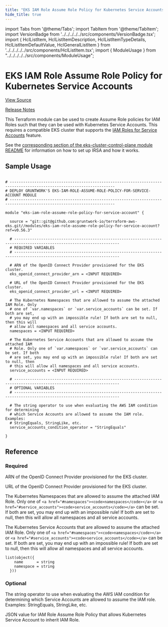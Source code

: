 ```yaml
---
title: "EKS IAM Role Assume Role Policy for Kubernetes Service Accounts"
hide_title: true
---
```


import Tabs from '@theme/Tabs';
import TabItem from '@theme/TabItem';
import VersionBadge from '../../../../../src/components/VersionBadge.tsx';
import { HclListItem, HclListItemDescription, HclListItemTypeDetails, HclListItemDefaultValue, HclGeneralListItem } from '../../../../../src/components/HclListItem.tsx';
import { ModuleUsage } from "../../../../../src/components/ModuleUsage";

<VersionBadge repoTitle="Amazon EKS" version="0.56.3" />

# EKS IAM Role Assume Role Policy for Kubernetes Service Accounts

<a href="https://github.com/gruntwork-io/terraform-aws-eks/tree/master/modules/eks-iam-role-assume-role-policy-for-service-account" className="link-button" title="View the source code for this module in GitHub.">View Source</a>

<a href="https://github.com/gruntwork-io/terraform-aws-eks/releases?q=" className="link-button" title="Release notes for only the service catalog versions which impacted this service.">Release Notes</a>

This Terraform module can be used to create Assume Role policies for IAM Roles such that they can be used with
Kubernetes Service Accounts. This requires a compatible EKS cluster that supports the [IAM Roles for Service
Accounts](https://docs.aws.amazon.com/eks/latest/userguide/iam-roles-for-service-accounts.html) feature.

See the [corresponding section of the eks-cluster-control-plane module
README](https://github.com/gruntwork-io/terraform-aws-eks/tree/master/modules/eks-cluster-control-plane/README.md#how-do-i-associate-iam-roles-to-the-pods) for information on how to set
up IRSA and how it works.

## Sample Usage

<ModuleUsage>

```hcl title="main.tf"

# ---------------------------------------------------------------------------------------------------------------------
# DEPLOY GRUNTWORK'S EKS-IAM-ROLE-ASSUME-ROLE-POLICY-FOR-SERVICE-ACCOUNT MODULE
# ---------------------------------------------------------------------------------------------------------------------

module "eks-iam-role-assume-role-policy-for-service-account" {

  source = "git::git@github.com:gruntwork-io/terraform-aws-eks.git//modules/eks-iam-role-assume-role-policy-for-service-account?ref=v0.56.3"

  # ---------------------------------------------------------------------------------------------------------------------
  # REQUIRED VARIABLES
  # ---------------------------------------------------------------------------------------------------------------------

  # ARN of the OpenID Connect Provider provisioned for the EKS cluster.
  eks_openid_connect_provider_arn = <INPUT REQUIRED>

  # URL of the OpenID Connect Provider provisioned for the EKS cluster.
  eks_openid_connect_provider_url = <INPUT REQUIRED>

  # The Kubernetes Namespaces that are allowed to assume the attached IAM Role. Only
  # one of `var.namespaces` or `var.service_accounts` can be set. If both are set,
  # you may end up with an impossible rule! If both are set to null, then this will
  # allow all namespaces and all service accounts.
  namespaces = <INPUT REQUIRED>

  # The Kubernetes Service Accounts that are allowed to assume the attached IAM
  # Role. Only one of `var.namespaces` or `var.service_accounts` can be set. If both
  # are set, you may end up with an impossible rule! If both are set to null, then
  # this will allow all namespaces and all service accounts.
  service_accounts = <INPUT REQUIRED>

  # ---------------------------------------------------------------------------------------------------------------------
  # OPTIONAL VARIABLES
  # ---------------------------------------------------------------------------------------------------------------------

  # The string operator to use when evaluating the AWS IAM condition for determining
  # which Service Accounts are allowed to assume the IAM role. Examples:
  # StringEquals, StringLike, etc.
  service_accounts_condition_operator = "StringEquals"

}

```

</ModuleUsage>




## Reference

<Tabs>
<TabItem value="inputs" label="Inputs" default>

### Required

<HclListItem name="eks_openid_connect_provider_arn" requirement="required" type="string">
<HclListItemDescription>

ARN of the OpenID Connect Provider provisioned for the EKS cluster.

</HclListItemDescription>
</HclListItem>

<HclListItem name="eks_openid_connect_provider_url" requirement="required" type="string">
<HclListItemDescription>

URL of the OpenID Connect Provider provisioned for the EKS cluster.

</HclListItemDescription>
</HclListItem>

<HclListItem name="namespaces" requirement="required" type="list(string)">
<HclListItemDescription>

The Kubernetes Namespaces that are allowed to assume the attached IAM Role. Only one of `<a href="#namespaces"><code>namespaces</code></a>` or `<a href="#service_accounts"><code>service_accounts</code></a>` can be set. If both are set, you may end up with an impossible rule! If both are set to null, then this will allow all namespaces and all service accounts.

</HclListItemDescription>
</HclListItem>

<HclListItem name="service_accounts" requirement="required" type="list(object(…))">
<HclListItemDescription>

The Kubernetes Service Accounts that are allowed to assume the attached IAM Role. Only one of `<a href="#namespaces"><code>namespaces</code></a>` or `<a href="#service_accounts"><code>service_accounts</code></a>` can be set. If both are set, you may end up with an impossible rule! If both are set to null, then this will allow all namespaces and all service accounts.

</HclListItemDescription>
<HclListItemTypeDetails>

```hcl
list(object({
    name      = string
    namespace = string
  }))
```

</HclListItemTypeDetails>
</HclListItem>

### Optional

<HclListItem name="service_accounts_condition_operator" requirement="optional" type="string">
<HclListItemDescription>

The string operator to use when evaluating the AWS IAM condition for determining which Service Accounts are allowed to assume the IAM role. Examples: StringEquals, StringLike, etc.

</HclListItemDescription>
<HclListItemDefaultValue defaultValue="&quot;StringEquals&quot;"/>
</HclListItem>

</TabItem>
<TabItem value="outputs" label="Outputs">

<HclListItem name="assume_role_policy_json">
<HclListItemDescription>

JSON value for IAM Role Assume Role Policy that allows Kubernetes Service Account to inherit IAM Role.

</HclListItemDescription>
</HclListItem>

</TabItem>
</Tabs>


<!-- ##DOCS-SOURCER-START
{
  "originalSources": [
    "https://github.com/gruntwork-io/terraform-aws-eks/tree/master/modules/eks-iam-role-assume-role-policy-for-service-account/readme.md",
    "https://github.com/gruntwork-io/terraform-aws-eks/tree/master/modules/eks-iam-role-assume-role-policy-for-service-account/variables.tf",
    "https://github.com/gruntwork-io/terraform-aws-eks/tree/master/modules/eks-iam-role-assume-role-policy-for-service-account/outputs.tf"
  ],
  "sourcePlugin": "module-catalog-api",
  "hash": "601658cc72e314556260a7544490ac14"
}
##DOCS-SOURCER-END -->
